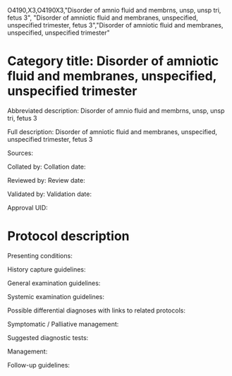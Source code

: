 O4190,X3,O4190X3,"Disorder of amnio fluid and membrns, unsp, unsp tri, fetus 3", "Disorder of amniotic fluid and membranes, unspecified, unspecified trimester, fetus 3","Disorder of amniotic fluid and membranes, unspecified, unspecified trimester"
# Category title: Disorder of amniotic fluid and membranes, unspecified, unspecified trimester

Abbreviated description: Disorder of amnio fluid and membrns, unsp, unsp tri, fetus 3

Full description: Disorder of amniotic fluid and membranes, unspecified, unspecified trimester, fetus 3

Sources:

Collated by:
Collation date:

Reviewed by:
Review date:

Validated by:
Validation date:

Approval UID:

# Protocol description

Presenting conditions:

History capture guidelines:

General examination guidelines:

Systemic examination guidelines:

Possible differential diagnoses with links to related protocols:

Symptomatic / Palliative management:

Suggested diagnostic tests:

Management:

Follow-up guidelines:
